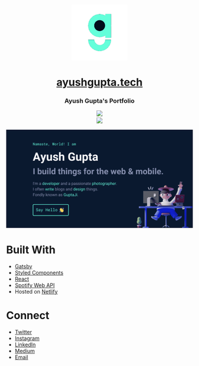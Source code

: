 <p align="center">
<img src="src/images/logo.png" alt="Panda Logo" height="150">
</p>

<div align="center">
<a href="https://ayushgupta.tech"><h1>ayushgupta.tech</h1></a>
<h3>Ayush Gupta's Portfolio</h3>
</div>

<div align="center">
<a href="https://twitter.com/_guptaji_">
<img src="https://img.shields.io/twitter/follow/_guptaji_?style=social">
</a>

</div>

<div align="center">
<a href="https://app.netlify.com/sites/guptaji/deploys">
<img src="https://api.netlify.com/api/v1/badges/fd027885-3ba9-437f-9377-2fe1ec74e437/deploy-status">
</a>
</div>

[![View Portfolio](https://raw.githubusercontent.com/gupta-ji6/gupta-ji6.github.io/master/src/images/og.png)](https://ayushgupta.tech)

# Built With

- [Gatsby](https://www.gatsbyjs.com/)
- [Styled Components](https://styled-components.com/)
- [React](https://reactjs.org/)
- [Spotify Web API](https://developer.spotify.com/documentation/web-api/)
- Hosted on [Netlify](https://netlify.com)

# Connect

- [Twitter](https://twitter.com/_guptaji_)
- [Instagram](https://www.instagram.com/_.guptaji._)
- [LinkedIn](https://www.linkedin.com/in/guptaji6)
- [Medium](https://medium.com/@guptaji)
- [Email](mailtio:hello@ayushgupta.tech)
